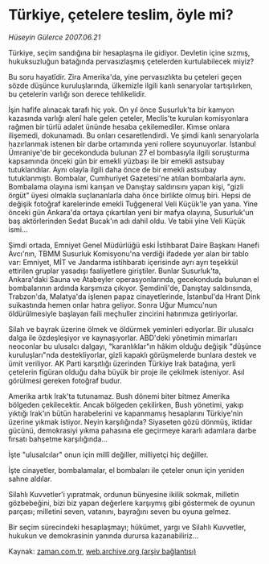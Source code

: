 # Türkiye, çetelere teslim, öyle mi?

*Hüseyin Gülerce 2007.06.21*

<tr><td class="metin" colspan="2" style="padding-top: 20px; padding-left: 5px; padding-right: 10px;">Türkiye, seçim sandığına bir hesaplaşma ile gidiyor. Devletin içine sızmış, hukuksuzluğun batağında pervasızlaşmış çetelerden kurtulabilecek miyiz?</td></tr><tr><td class="metin" colspan="2" style="padding-top: 20px; padding-left: 5px; padding-right: 10px;"><p>Bu soru hayatîdir. Zira Amerika'da, yine pervasızlıkta bu çeteleri geçen sözde düşünce kuruluşlarında, ülkemizle ilgili kanlı senaryolar tartışılırken, bu çetelerin varlığı son derece tehlikelidir.
<p>İşin hafife alınacak tarafı hiç yok. On yıl önce Susurluk'ta bir kamyon kazasında varlığı alenî hale gelen çeteler, Meclis'te kurulan komisyonlara rağmen bir türlü adalet ününde hesaba çekilemediler. Kimse onlara ilişemedi, dokunamadı. Bu onları cesaretlendirdi. Ve şimdi kanlı senaryolarla hazırlanmak istenen bir darbe ortamında yeni rollere soyunuyorlar. İstanbul Ümraniye'de bir gecekonduda bulunan 27 el bombasıyla ilgili soruşturma kapsamında önceki gün bir emekli yüzbaşı ile bir emekli astsubay tutuklandılar. Aynı olayla ilgili daha önce de bir emekli astsubay tutuklanmıştı. Bombalar, Cumhuriyet Gazetesi'ne atılan bombalarla aynı. Bombalama olayına ismi karışan ve Danıştay saldırısını yapan kişi, "gizli örgüt" üyesi olmakla suçlananlarla daha önce birlikte olmuş biri. Hepsi de değişik fotoğraf karelerinde emekli Tuğgeneral Veli Küçük'le yan yana. Yine önceki gün Ankara'da ortaya çıkartılan yeni bir mafya olayına, Susurluk'un baş aktörlerinden Sedat Bucak'ın adı dahil oldu. Ve tabii yine Veli Küçük ismi...
<p>Şimdi ortada, Emniyet Genel Müdürlüğü eski İstihbarat Daire Başkanı Hanefi Avcı'nın, TBMM Susurluk Komisyonu'na verdiği ifadede yer alan bir tablo var: Emniyet, MİT ve Jandarma istihbaratı içerisinde ayrı ayrı teşekkül ettirilen gruplar yasadışı faaliyetlere giriştiler. Bunlar Susurluk'ta, Ankara'daki Sauna ve Atabeyler operasyonlarında, gecekonduda bulunan el bombalarının ardında karşımıza çıkıyor. Şemdinli'de, Danıştay saldırısında, Trabzon'da, Malatya'da işlenen papaz cinayetlerinde, İstanbul'da Hrant Dink suikastında hemen onlar hatıra geliyor. Sonra Uğur Mumcu'nun öldürülmesiyle başlayan faili meçhuller zincirini hatırımıza getiriyorlar.
<p>Silah ve bayrak üzerine ölmek ve öldürmek yeminleri ediyorlar. Bir ulusalcı dalga ile özdeşleşiyor ve kaynaşıyorlar. ABD'deki yönetimin mimarları neoconlar bu ulusalcı dalgayı, "karanlıklar"ın hâkim olduğu değişik "düşünce kuruluşları"nda destekliyorlar, gizli kapaklı görüşmelerde bunlara destek ve ümit veriliyor. AK Parti karşıtlığı üzerinden Türkiye Irak batağına, yerli çetelerin figüran olduğu daha büyük bir proje ile çekilmek isteniyor. Asıl görülmesi gereken fotoğraf budur.
<p>Amerika artık Irak'ta tutunamaz. Bush dönemi biter bitmez Amerika bölgeden çekilecektir. Ancak bölgeden çekilirken, Bush yönetimi, yakıp yıktığı Irak'ın bütün harabelerini ve kapanmamış hesaplarını Türkiye'nin üzerine yıkmak istiyor. Neyin karşılığında? Siyaseten gözü dönmüş, iktidar gücünü, demokrasiyi yıkma pahasına ele geçirmeye kararlı adamlara darbe fırsatı bahşetme karşılığında... 
<p>İşte "ulusalcılar" onun için millî değiller, milliyetçi hiç değiller.
<p>İşte cinayetler, bombalamalar, el bombaları ile çeteler onun için yeniden sahne aldılar.
<p>Silahlı Kuvvetler'i yıpratmak, ordunun bünyesine ikilik sokmak, milletin gözbebeğini, bizi biz yapan değerlere karşıymış gibi göstermek de oyunun parçası; milletini seven, vatanını, bayrağını seven bu oyuna gelmez.
<p>Bir seçim sürecindeki hesaplaşmayı; hükümet, yargı ve Silahlı Kuvvetler, hukukun ve demokrasinin yanında durursa kazanabiliriz...<br/></p></p></p></p></p></p></p></p></p></td></tr>

Kaynak: [zaman.com.tr](http://zaman.com.tr/yazar.do?yazino=554130), [web.archive.org (arşiv bağlantısı)](http://web.archive.org/web/20080527001847/http://www.zaman.com.tr:80/yazar.do?yazino=554130)
